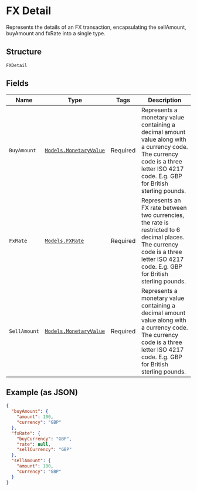 
# FX Detail

Represents the details of an FX transaction, encapsulating the sellAmount, buyAmount and fxRate into a single type.

## Structure

`FXDetail`

## Fields

| Name | Type | Tags | Description |
|  --- | --- | --- | --- |
| `BuyAmount` | [`Models.MonetaryValue`](../../doc/models/monetary-value.md) | Required | Represents a monetary value containing a decimal amount value along with a currency code. The currency code is a three letter ISO 4217 code. E.g. GBP for British sterling pounds. |
| `FxRate` | [`Models.FXRate`](../../doc/models/fx-rate.md) | Required | Represents an FX rate between two currencies, the rate is restricted to 6 decimal places. The currency code is a three letter ISO 4217 code. E.g. GBP for British sterling pounds. |
| `SellAmount` | [`Models.MonetaryValue`](../../doc/models/monetary-value.md) | Required | Represents a monetary value containing a decimal amount value along with a currency code. The currency code is a three letter ISO 4217 code. E.g. GBP for British sterling pounds. |

## Example (as JSON)

```json
{
  "buyAmount": {
    "amount": 100,
    "currency": "GBP"
  },
  "fxRate": {
    "buyCurrency": "GBP",
    "rate": null,
    "sellCurrency": "GBP"
  },
  "sellAmount": {
    "amount": 100,
    "currency": "GBP"
  }
}
```

